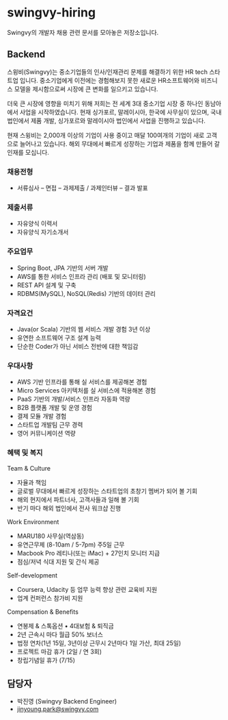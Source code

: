 # swingvy-hiring
Swingvy의 개발자 채용 관련 문서를 모아놓은 저장소입니다.

## Backend
스윙비(Swingvy)는 중소기업들의 인사/인재관리 문제를 해결하기 위한 HR tech 스타트업 입니다. 중소기업에게 이전에는 경험해보지 못한 새로운 HR소프트웨어와 비즈니스 모델을 제시함으로써 시장에 큰 변화를 일으키고 있습니다.

더욱 큰 시장에 영향을 미치기 위해 저희는 전 세계 3대 중소기업 시장 중 하나인 동남아에서 사업을 시작하였습니다. 현재 싱가포르, 말레이시아, 한국에 사무실이 있으며, 국내법인에서 제품 개발, 싱가포르와 말레이시아 법인에서 사업을 진행하고 있습니다. 

현재 스윙비는 2,000개 이상의 기업이 사용 중이고 매달 100여개의 기업이 새로 고객으로 늘어나고 있습니다. 해외 무대에서 빠르게 성장하는 기업과 제품을 함께 만들어 갈 인재를 모십니다.

### 채용전형
 - 서류심사 – 면접 – 과제제출 / 과제인터뷰 – 결과 발표

### 제출서류 
 - 자유양식 이력서
 - 자유양식 자기소개서


### 주요업무
 - Spring Boot, JPA 기반의 서버 개발
 - AWS를 통한 서비스 인프라 관리 (배포 및 모니터링)
 - REST API 설계 및 구축
 - RDBMS(MySQL), NoSQL(Redis) 기반의 데이터 관리

### 자격요건
 - Java(or Scala) 기반의 웹 서비스 개발 경험 3년 이상
 - 유연한 소프트웨어 구조 설계 능력
 - 단순한 Coder가 아닌 서비스 전반에 대한 책임감

### 우대사항
 - AWS 기반 인프라를 통해 실 서비스를 제공해본 경험
 - Micro Services 아키텍처를 실 서비스에 적용해본 경험
 - PaaS 기반의 개발/서비스 인프라 자동화 역량
 - B2B 플랫폼 개발 및 운영 경험
 - 결제 모듈 개발 경험
 - 스타트업 개발팀 근무 경력
 - 영어 커뮤니케이션 역량

### 혜택 및 복지
Team & Culture
 - 자율과 책임
 - 글로벌 무대에서 빠르게 성장하는 스타트업의 초창기 멤버가 되어 볼 기회
 - 해외 현지에서 파트너사, 고객사들과 일해 볼 기회
 - 반기 마다 해외 법인에서 전사 워크샵 진행

Work Environment
 - MARU180 사무실(역삼동) 
 - 유연근무제 (8-10am / 5-7pm) 주5일 근무
 - Macbook Pro 레티나(또는 iMac) + 27인치 모니터 지급
 - 점심/저녁 식대 지원 및 간식 제공

Self-development
 - Coursera, Udacity 등 업무 능력 향상 관련 교육비 지원
 - 업계 컨퍼런스 참가비 지원

Compensation & Benefits
 - 연봉제 & 스톡옵션 • 4대보험 & 퇴직금
 - 2년 근속시 마다 월급 50% 보너스
 - 법정 연차(1년 15일, 3년이상 근무시 2년마다 1일 가산, 최대 25일)
 - 프로젝트 마감 휴가 (2일 / 연 3회)
 - 창립기념일 휴가 (7/15)


## 담당자
 - 박진영 (Swingvy Backend Engineer)
 - jinyoung.park@swingvy.com